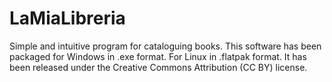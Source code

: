 # LaMiaLibreria
 Simple and intuitive program for cataloguing books. This software has been packaged for Windows in .exe format. For Linux in .flatpak format. It has been released under the Creative Commons Attribution (CC BY) license.

